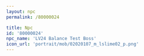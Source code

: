 ```yaml
---
layout: npc
permalink: /80000024

title: Npc
id: '80000024'
npc_name: 'LV24 Balance Test Boss'
icon_url: 'portrait/mob/02020107_m_lslime02_p.png'
---
```

